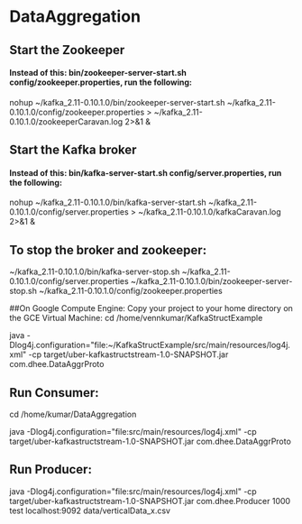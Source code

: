 # DataAggregation


## Start the Zookeeper
#### Instead of this: bin/zookeeper-server-start.sh config/zookeeper.properties, run the following:
nohup ~/kafka_2.11-0.10.1.0/bin/zookeeper-server-start.sh ~/kafka_2.11-0.10.1.0/config/zookeeper.properties > ~/kafka_2.11-0.10.1.0/zookeeperCaravan.log 2>&1 &


## Start the Kafka broker
#### Instead of this:  bin/kafka-server-start.sh config/server.properties, run the following:
nohup ~/kafka_2.11-0.10.1.0/bin/kafka-server-start.sh ~/kafka_2.11-0.10.1.0/config/server.properties > ~/kafka_2.11-0.10.1.0/kafkaCaravan.log 2>&1 &


## To stop the broker and zookeeper:
~/kafka_2.11-0.10.1.0/bin/kafka-server-stop.sh ~/kafka_2.11-0.10.1.0/config/server.properties
~/kafka_2.11-0.10.1.0/bin/zookeeper-server-stop.sh ~/kafka_2.11-0.10.1.0/config/zookeeper.properties


##On Google Compute Engine: Copy your project to your home directory on the GCE Virtual Machine:
cd /home/vennkumar/KafkaStructExample

java -Dlog4j.configuration="file:~/KafkaStructExample/src/main/resources/log4j.xml" -cp target/uber-kafkastructstream-1.0-SNAPSHOT.jar com.dhee.DataAggrProto


## Run Consumer:
cd /home/kumar/DataAggregation

java -Dlog4j.configuration="file:src/main/resources/log4j.xml" -cp target/uber-kafkastructstream-1.0-SNAPSHOT.jar com.dhee.DataAggrProto


## Run Producer:
java -Dlog4j.configuration="file:src/main/resources/log4j.xml" -cp target/uber-kafkastructstream-1.0-SNAPSHOT.jar com.dhee.Producer 1000 test localhost:9092  data/verticalData_x.csv

